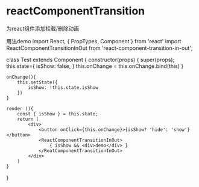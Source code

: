 # reactComponentTransition
为react组件添加挂载/删除动画

用法demo
import React, { PropTypes, Component } from 'react'
import ReactComponentTransitionInOut from 'react-component-transition-in-out';

class Test extends Component {
    constructor(props) {
        super(props);
        this.state={
            isShow: false,
        }
        this.onChange = this.onChange.bind(this)
    }

    onChange(){
        this.setState({
            isShow: !this.state.isShow
        })
    }

    render (){
        const { isShow } = this.state;
        return (
            <div>
                <button onClick={this.onChange}>{isShow? 'hide': 'show'}</button>
                <ReactComponentTransitionInOut>
                    { isShow && <div>demo</div> }
                </ReatComponentTransitionInOut>
            </div>
        )
    }    
}